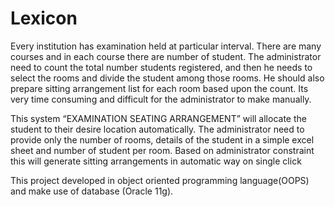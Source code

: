 # Lexicon
Every institution has examination held at particular interval. There are many courses and in each course there are number of student.
The administrator need to count the total number students registered, and then he needs to select the rooms and divide the student 
among those rooms. He should also prepare sitting arrangement list for each room based upon the count. Its very time consuming and
difficult for the administrator to make manually.		

 This system “EXAMINATION SEATING ARRANGEMENT” will allocate the student to their desire location automatically.
 The administrator need to provide only the number of rooms, details of the student in a simple excel sheet and number of student per room. Based on administrator constraint this will generate sitting arrangements in automatic way on single click
 
 This project developed in object oriented programming language(OOPS) and make use of database (Oracle 11g).
